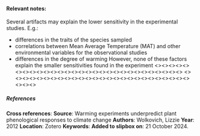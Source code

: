 #### **Relevant notes**:
Several artifacts may explain the lower sensitivity in the experimental studies. E.g.:
- differences in the traits of the species sampled
- correlations between Mean Average Temperature (MAT) and other environmental variables for the observational studies
- differences in the degree of warming
However, none of these factors explain the smaller sensitivities found in the experiment
<><><><><><><><><><><><><><><><><><><><><><><><><><><><><>
<><><><><><><><><><><><><><><><><><><><><><><><><><><><><>
##### References
**Cross references**: 
**Source**: Warming experiments underpredict plant phenological responses to climate change
**Authors**: Wolkovich, Lizzie
**Year**: 2012
**Location**: Zotero
**Keywords**: 
**Added to slipbox on**: 21 October 2024. 